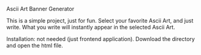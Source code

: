Ascii Art Banner Generator

This is a simple project, just for fun.
Select your favorite Ascii Art, and just write. 
What you write will instantly appear in the selected Ascii Art.

Installation: not needed (just frontend application). Download the directory and open the html file.